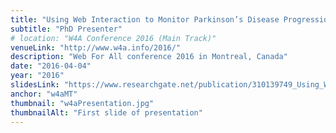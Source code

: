 ```yaml
---
title: "Using Web Interaction to Monitor Parkinson’s Disease Progression through Behavioural Inferences"
subtitle: "PhD Presenter"
# location: "W4A Conference 2016 (Main Track)"
venueLink: "http://www.w4a.info/2016/"
description: "Web For All conference 2016 in Montreal, Canada"
date: "2016-04-04"
year: "2016"
slidesLink: "https://www.researchgate.net/publication/310139749_Using_Web_Interaction_to_Monitor_Parkinson%27s_Disease_Progression_through_Behavioural_Inferences"
anchor: "w4aMT"
thumbnail: "w4aPresentation.jpg"
thumbnailAlt: "First slide of presentation"
---
```

